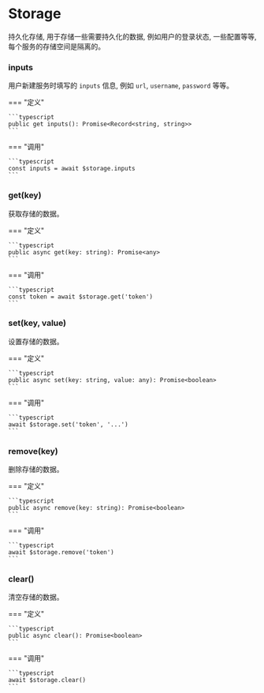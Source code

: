 # Storage

持久化存储, 用于存储一些需要持久化的数据, 例如用户的登录状态, 一些配置等等, 每个服务的存储空间是隔离的。

### inputs

用户新建服务时填写的 `inputs` 信息, 例如 `url`, `username`, `password` 等等。

=== "定义"


    ```typescript
    public get inputs(): Promise<Record<string, string>>
    ```

=== "调用"

    ```typescript
    const inputs = await $storage.inputs
    ```

### get(key)

获取存储的数据。

=== "定义"

    ```typescript
    public async get(key: string): Promise<any>
    ```

=== "调用"

    ```typescript
    const token = await $storage.get('token')
    ```

### set(key, value)

设置存储的数据。

=== "定义"

    ```typescript
    public async set(key: string, value: any): Promise<boolean>
    ```

=== "调用"

    ```typescript
    await $storage.set('token', '...')
    ```

### remove(key)

删除存储的数据。

=== "定义"

    ```typescript
    public async remove(key: string): Promise<boolean>
    ```

=== "调用"

    ```typescript
    await $storage.remove('token')
    ```

### clear()

清空存储的数据。

=== "定义"

    ```typescript
    public async clear(): Promise<boolean>
    ```

=== "调用"

    ```typescript
    await $storage.clear()
    ```
